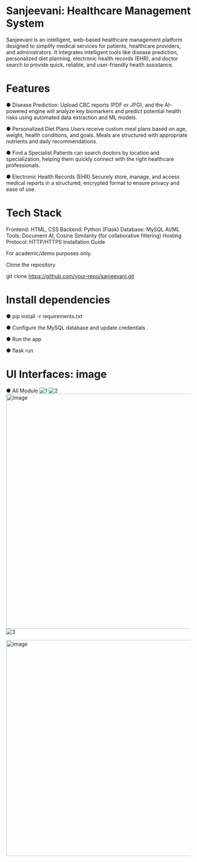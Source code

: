 # Sanjeevani: Healthcare Management System
Sanjeevani is an intelligent, web-based healthcare management platform designed to simplify medical services for patients, healthcare providers, and administrators. It integrates intelligent tools like disease prediction, personalized diet planning, electronic health records (EHR), and doctor search to provide quick, reliable, and user-friendly health assistance.

# Features

● Disease Prediction:
  Upload CBC reports (PDF or JPG), and the AI-powered engine will analyze key biomarkers and predict potential health risks using automated data extraction and ML models.

● Personalized Diet Plans
  Users receive custom meal plans based on age, weight, health conditions, and goals. Meals are structured with appropriate nutrients and daily recommendations.

● Find a Specialist
  Patients can search doctors by location and specialization, helping them quickly connect with the right healthcare professionals.

● Electronic Health Records (EHR)
  Securely store, manage, and access medical reports in a structured, encrypted format to ensure privacy and ease of use.
  
# Tech Stack

 Frontend: HTML, CSS
    Backend: Python (Flask)
    Database: MySQL
    AI/ML Tools: Document AI, Cosine Similarity (for collaborative filtering)
    Hosting Protocol: HTTP/HTTPS
    Installation Guide

 For academic/demo purposes only.

 Clone the repository

 git clone https://github.com/your-repo/sanjeevani.git

# Install dependencies

  ● pip install -r requirements.txt

  ● Configure the MySQL database and update credentials .

  ● Run the app

  ● flask run
  
# UI Interfaces: image

● All Module
![1](https://github.com/user-attachments/assets/2ddd0cd7-78ac-4dc0-bc10-1c82abf7b2a4)
![2](https://github.com/user-attachments/assets/fce0477f-de1b-477e-8ce4-ca74478a57e9)
<img width="1133" height="638" alt="image" src="https://github.com/user-attachments/assets/1d2fd4a3-979f-42b0-98a2-dfe08ca661aa" />
![3](https://github.com/user-attachments/assets/b6090b9c-884c-438f-966b-c525371cfaa6)



<img width="1034" height="586" alt="image" src="https://github.com/user-attachments/assets/4b3035bc-c719-4c25-a85e-649c6e199591" />
